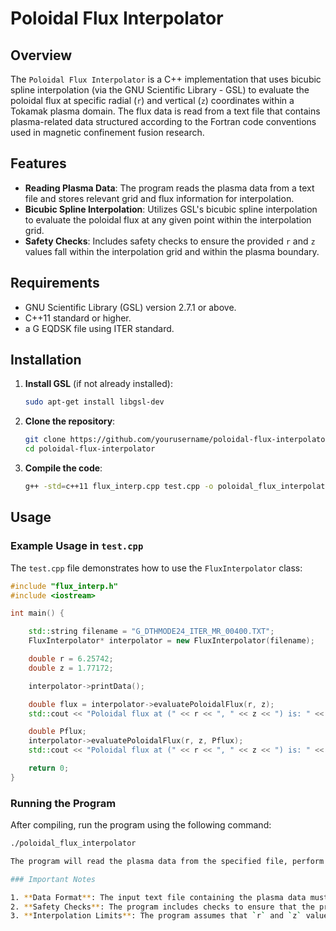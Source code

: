 # Poloidal Flux Interpolator

## Overview

The `Poloidal Flux Interpolator` is a C++ implementation that uses bicubic spline interpolation (via the GNU Scientific Library - GSL) to evaluate the poloidal flux at specific radial (`r`) and vertical (`z`) coordinates within a Tokamak plasma domain. The flux data is read from a text file that contains plasma-related data structured according to the Fortran code conventions used in magnetic confinement fusion research.

## Features

- **Reading Plasma Data**: The program reads the plasma data from a text file and stores relevant grid and flux information for interpolation.
- **Bicubic Spline Interpolation**: Utilizes GSL's bicubic spline interpolation to evaluate the poloidal flux at any given point within the interpolation grid.
- **Safety Checks**: Includes safety checks to ensure the provided `r` and `z` values fall within the interpolation grid and within the plasma boundary.

## Requirements

- GNU Scientific Library (GSL) version 2.7.1 or above.
- C++11 standard or higher.
- a G EQDSK file using ITER standard. 

## Installation

1. **Install GSL** (if not already installed):
    ```bash
    sudo apt-get install libgsl-dev
    ```

2. **Clone the repository**:
    ```bash
    git clone https://github.com/yourusername/poloidal-flux-interpolator.git
    cd poloidal-flux-interpolator
    ```

3. **Compile the code**:
    ```bash
    g++ -std=c++11 flux_interp.cpp test.cpp -o poloidal_flux_interpolator $(gsl-config --cflags --libs)
    ```

## Usage

### Example Usage in `test.cpp`

The `test.cpp` file demonstrates how to use the `FluxInterpolator` class:

```cpp
#include "flux_interp.h"
#include <iostream>

int main() {

    std::string filename = "G_DTHMODE24_ITER_MR_00400.TXT";
    FluxInterpolator* interpolator = new FluxInterpolator(filename);

    double r = 6.25742;
    double z = 1.77172;

    interpolator->printData();

    double flux = interpolator->evaluatePoloidalFlux(r, z);
    std::cout << "Poloidal flux at (" << r << ", " << z << ") is: " << flux << std::endl;

    double Pflux;
    interpolator->evaluatePoloidalFlux(r, z, Pflux);
    std::cout << "Poloidal flux at (" << r << ", " << z << ") is: " << Pflux << std::endl;

    return 0;
}
``````

### Running the Program

After compiling, run the program using the following command:

```bash
./poloidal_flux_interpolator

The program will read the plasma data from the specified file, perform the interpolation, and output the interpolated flux values at specified coordinates.

### Important Notes

1. **Data Format**: The input text file containing the plasma data must be structured according to the Fortran format conventions expected by the program. This includes correct spacing and alignment of numerical data.
2. **Safety Checks**: The program includes checks to ensure that the provided `r` and `z` values are within the bounds of the interpolation grid. Additionally, it checks if the computed flux value exceeds the plasma boundary (`sibry`) or if `z` is below a certain threshold (`-3.4`). If these conditions are violated, the program will output a warning and terminate.
3. **Interpolation Limits**: The program assumes that `r` and `z` values fall within the ranges defined by the grid. If they do not, the interpolation will not be valid, and the program will exit with an error.
